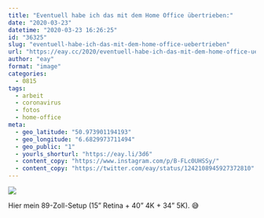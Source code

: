 ```yaml
---
title: "Eventuell habe ich das mit dem Home Office übertrieben:"
date: "2020-03-23"
datetime: "2020-03-23 16:26:25"
id: "36325"
slug: "eventuell-habe-ich-das-mit-dem-home-office-uebertrieben"
url: "https://eay.cc/2020/eventuell-habe-ich-das-mit-dem-home-office-uebertrieben/"
author: "eay"
format: "image"
categories:
  - 0815
tags:
  - arbeit
  - coronavirus
  - fotos
  - home-office
meta:
  - geo_latitude: "50.973901194193"
  - geo_longitude: "6.6829973711494"
  - geo_public: "1"
  - yourls_shorturl: "https://eay.li/3d6"
  - content_copy: "https://www.instagram.com/p/B-FLc0UHSSy/"
  - content_copy: "https://twitter.com/eay/status/1242108945927372810"
---
```


![](https://eay.cc/uploads/2020/homeoffice.jpeg)

Hier mein 89-Zoll-Setup (15” Retina + 40” 4K + 34” 5K). 😅
